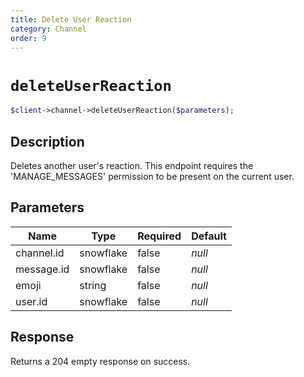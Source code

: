```yaml
---
title: Delete User Reaction
category: Channel
order: 9
---
```


# `deleteUserReaction`

```php
$client->channel->deleteUserReaction($parameters);
```

## Description

Deletes another user&#039;s reaction. This endpoint requires the &#039;MANAGE_MESSAGES&#039; permission to be present on the current user.

## Parameters


Name | Type | Required | Default
--- | --- | --- | ---
channel.id | snowflake | false | *null*
message.id | snowflake | false | *null*
emoji | string | false | *null*
user.id | snowflake | false | *null*

## Response

Returns a 204 empty response on success.

